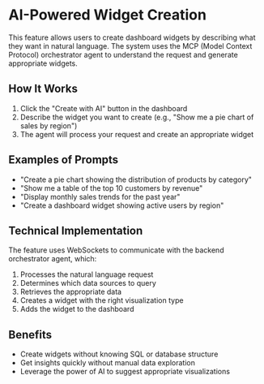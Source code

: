 # AI-Powered Widget Creation

This feature allows users to create dashboard widgets by describing what they want in natural language. The system uses the MCP (Model Context Protocol) orchestrator agent to understand the request and generate appropriate widgets.

## How It Works

1. Click the "Create with AI" button in the dashboard
2. Describe the widget you want to create (e.g., "Show me a pie chart of sales by region")
3. The agent will process your request and create an appropriate widget

## Examples of Prompts

- "Create a pie chart showing the distribution of products by category"
- "Show me a table of the top 10 customers by revenue"
- "Display monthly sales trends for the past year"
- "Create a dashboard widget showing active users by region"

## Technical Implementation

The feature uses WebSockets to communicate with the backend orchestrator agent, which:

1. Processes the natural language request
2. Determines which data sources to query
3. Retrieves the appropriate data
4. Creates a widget with the right visualization type
5. Adds the widget to the dashboard

## Benefits

- Create widgets without knowing SQL or database structure
- Get insights quickly without manual data exploration
- Leverage the power of AI to suggest appropriate visualizations